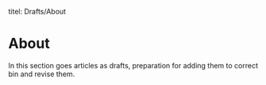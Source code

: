 titel: Drafts/About

# About

In this section goes articles as drafts, preparation for adding them to correct bin and revise them. 

